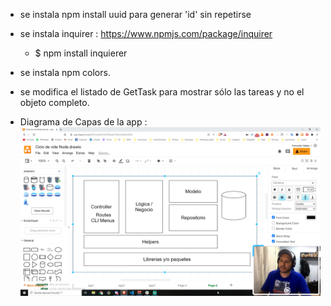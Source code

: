 * se instala npm install uuid para generar 'id' sin repetirse
* se instala inquirer : https://www.npmjs.com/package/inquirer
    * $ npm install inquierer
* se instala npm colors.
* se modifica el listado de GetTask para mostrar sólo las tareas y no el objeto completo.

* Diagrama de Capas de la app :
![](mvc.png)





